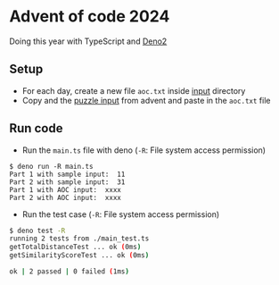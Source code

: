 # Advent of code 2024

Doing this year with TypeScript and [Deno2](https://deno.com/blog/advent-of-code-2024)

## Setup
- For each day, create a new file `aoc.txt` inside [input](day-01/input) directory
- Copy and the [puzzle input](https://adventofcode.com/2024/day/1/input) from advent and paste in the `aoc.txt` file

## Run code
- Run the `main.ts` file with deno (`-R`: File system access permission)
```shell
$ deno run -R main.ts
Part 1 with sample input:  11
Part 2 with sample input:  31
Part 1 with AOC input:  xxxx
Part 2 with AOC input:  xxxx
```
- Run the test case (`-R`: File system access permission)
```sh
$ deno test -R
running 2 tests from ./main_test.ts
getTotalDistanceTest ... ok (0ms)
getSimilarityScoreTest ... ok (0ms)

ok | 2 passed | 0 failed (1ms)
```